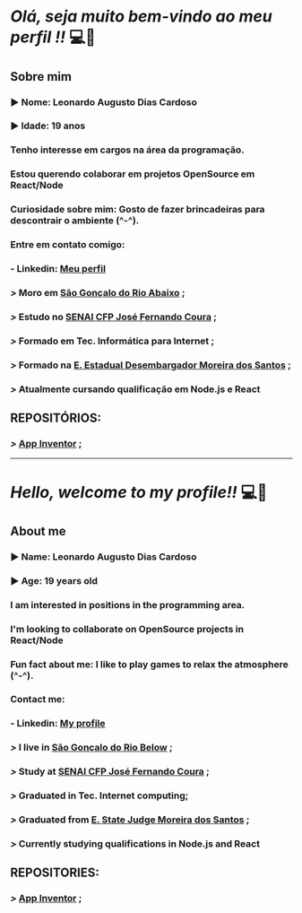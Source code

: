 # ***Olá, seja muito bem-vindo ao meu perfil !!*** :computer::brain:

## Sobre mim
### :arrow_forward: **Nome**: Leonardo Augusto Dias Cardoso

### :arrow_forward: **Idade**: 19 anos

### Tenho interesse em cargos na área da programação.

### Estou querendo colaborar em projetos OpenSource em React/Node

### Curiosidade sobre mim: Gosto de fazer brincadeiras para descontrair o ambiente (^-^).

### Entre em contato comigo:

### - Linkedin: [**Meu perfil**](https://www.linkedin.com/in/leonardo-augusto-01290531a/)

### ***>*** Moro em [**São Gonçalo do Rio Abaixo**](https://goo.gl/maps/ES6ucZyVt4QQm1Sh8) ;

### ***>*** Estudo no [**SENAI CFP José Fernando Coura**](https://goo.gl/maps/gFho9NV2kCMmVZ1i6) ;

### ***>*** Formado em Tec. Informática para Internet ;

### ***>*** Formado na [**E. Estadual Desembargador Moreira dos Santos**](https://goo.gl/maps/wReTpEk7BTFAXj4UA) ;

### ***>*** Atualmente cursando qualificação em Node.js e React

## REPOSITÓRIOS:


### ***>*** [**App Inventor**](https://github.com/Leonardo2745/App-Inventor) ;

------------------------------------------------------------------------------------------------------------------------------------

# ***Hello, welcome to my profile!!*** :computer::brain:

## About me
### :arrow_forward: **Name**: Leonardo Augusto Dias Cardoso

### :arrow_forward: **Age**: 19 years old

### I am interested in positions in the programming area.

### I'm looking to collaborate on OpenSource projects in React/Node

### Fun fact about me: I like to play games to relax the atmosphere (^-^).

### Contact me:

### - Linkedin: [**My profile**](https://www.linkedin.com/in/leonardo-augusto-01290531a/)

### ***>*** I live in [**São Gonçalo do Rio Below**](https://goo.gl/maps/ES6ucZyVt4QQm1Sh8) ;

### ***>*** Study at [**SENAI CFP José Fernando Coura**](https://goo.gl/maps/gFho9NV2kCMmVZ1i6) ;

### ***>*** Graduated in Tec. Internet computing;

### ***>*** Graduated from [**E. State Judge Moreira dos Santos**](https://goo.gl/maps/wReTpEk7BTFAXj4UA) ;

### ***>*** Currently studying qualifications in Node.js and React

## REPOSITORIES:


### ***>*** [**App Inventor**](https://github.com/Leonardo2745/App-Inventor) ;

